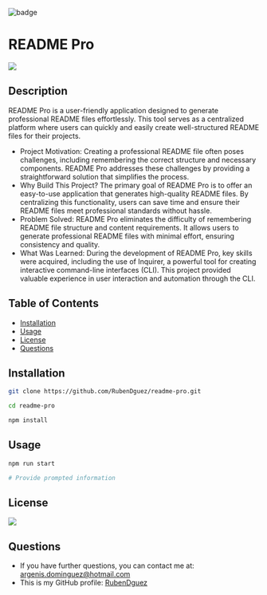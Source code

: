 ![badge](https://img.shields.io/badge/MIT_License-orange)

# README Pro

![](static/demo.gif)

## Description
README Pro is a user-friendly application designed to generate professional README files effortlessly. This tool serves as a centralized platform where users can quickly and easily create well-structured README files for their projects.

- Project Motivation: Creating a professional README file often poses challenges, including remembering the correct structure and necessary components. README Pro addresses these challenges by providing a straightforward solution that simplifies the process.
- Why Build This Project? The primary goal of README Pro is to offer an easy-to-use application that generates high-quality README files. By centralizing this functionality, users can save time and ensure their README files meet professional standards without hassle.
- Problem Solved: README Pro eliminates the difficulty of remembering README file structure and content requirements. It allows users to generate professional README files with minimal effort, ensuring consistency and quality.
- What Was Learned: During the development of README Pro, key skills were acquired, including the use of Inquirer, a powerful tool for creating interactive command-line interfaces (CLI). This project provided valuable experience in user interaction and automation through the CLI.

## Table of Contents

- [Installation](#installation)
- [Usage](#usage)
- [License](#license)
- [Questions](#questions)

## Installation
```sh
git clone https://github.com/RubenDguez/readme-pro.git

cd readme-pro

npm install
```

## Usage

```sh
npm run start

# Provide prompted information
```

## License

[![](https://img.shields.io/badge/License-MIT_License-green)](https://opensource.org/license/mit)

## Questions

- If you have further questions, you can contact me at: argenis.dominguez@hotmail.com
- This is my GitHub profile: [RubenDguez](https://github.com/RubenDguez)
